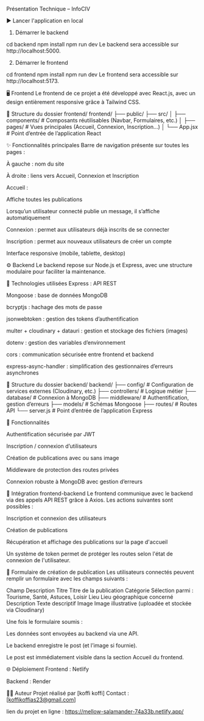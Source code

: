 Présentation Technique – InfoCIV

▶️ Lancer l'application en local
1. Démarrer le backend

cd backend
npm install
npm run dev
Le backend sera accessible sur http://localhost:5000.

2. Démarrer le frontend

cd frontend
npm install
npm run dev
Le frontend sera accessible sur http://localhost:5173.

🖥️ Frontend
Le frontend de ce projet a été développé avec React.js, avec un design entièrement responsive grâce à Tailwind CSS.

🔧 Structure du dossier frontend/
frontend/
├── public/
├── src/
│   ├── components/    # Composants réutilisables (Navbar, Formulaires, etc.)
│   ├── pages/         # Vues principales (Accueil, Connexion, Inscription...)
│   └── App.jsx        # Point d’entrée de l’application React

✨ Fonctionnalités principales
Barre de navigation présente sur toutes les pages :

À gauche : nom du site

À droite : liens vers Accueil, Connexion et Inscription

Accueil :

Affiche toutes les publications

Lorsqu’un utilisateur connecté publie un message, il s’affiche automatiquement

Connexion : permet aux utilisateurs déjà inscrits de se connecter

Inscription : permet aux nouveaux utilisateurs de créer un compte

Interface responsive (mobile, tablette, desktop)

⚙️ Backend
Le backend repose sur Node.js et Express, avec une structure modulaire pour faciliter la maintenance.

🧰 Technologies utilisées
Express : API REST

Mongoose : base de données MongoDB

bcryptjs : hachage des mots de passe

jsonwebtoken : gestion des tokens d’authentification

multer + cloudinary + datauri : gestion et stockage des fichiers (images)

dotenv : gestion des variables d’environnement

cors : communication sécurisée entre frontend et backend

express-async-handler : simplification des gestionnaires d’erreurs asynchrones

📁 Structure du dossier backend/
backend/
├── config/        # Configuration de services externes (Cloudinary, etc.)
├── controllers/   # Logique métier
├── database/      # Connexion à MongoDB
├── middleware/    # Authentification, gestion d’erreurs
├── models/        # Schémas Mongoose
├── routes/        # Routes API
└── server.js      # Point d’entrée de l’application Express

🔐 Fonctionnalités

Authentification sécurisée par JWT

Inscription / connexion d’utilisateurs

Création de publications avec ou sans image

Middleware de protection des routes privées

Connexion robuste à MongoDB avec gestion d’erreurs

🔁 Intégration frontend-backend
Le frontend communique avec le backend via des appels API REST grâce à Axios.
Les actions suivantes sont possibles :

Inscription et connexion des utilisateurs

Création de publications

Récupération et affichage des publications sur la page d'accueil

Un système de token permet de protéger les routes selon l'état de connexion de l'utilisateur.

📝 Formulaire de création de publication
Les utilisateurs connectés peuvent remplir un formulaire avec les champs suivants :

Champ	Description
Titre	Titre de la publication
Catégorie	Sélection parmi : Tourisme, Santé, Astuces, Loisir
Lieu	Lieu géographique concerné
Description	Texte descriptif
Image	Image illustrative (uploadée et stockée via Cloudinary)

Une fois le formulaire soumis :

Les données sont envoyées au backend via une API.

Le backend enregistre le post (et l’image si fournie).

Le post est immédiatement visible dans la section Accueil du frontend.


🌐 Déploiement
Frontend : Netlify

Backend : Render

🧑‍💻 Auteur
Projet réalisé par [koffi koffi]
Contact : [koffikoffias23@gmail.com]

lien du projet en ligne : https://mellow-salamander-74a33b.netlify.app/

